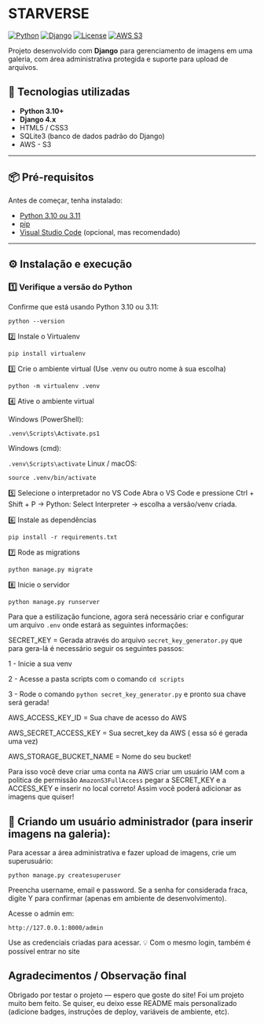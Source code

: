 # STARVERSE

[![Python](https://img.shields.io/badge/Python-3.10%2B-blue)](https://www.python.org/)
[![Django](https://img.shields.io/badge/Django-4.x-green)](https://www.djangoproject.com/)
[![License](https://img.shields.io/badge/license-MIT-lightgrey)](LICENSE)
[![AWS S3](https://img.shields.io/badge/AWS_S3-Enabled-orange)](https://aws.amazon.com/s3/)

Projeto desenvolvido com **Django** para gerenciamento de imagens em uma galeria, com área administrativa protegida e suporte para upload de arquivos.

## 🚀 Tecnologias utilizadas
- **Python 3.10+**
- **Django 4.x**
- HTML5 / CSS3
- SQLite3 (banco de dados padrão do Django)
- AWS - S3
----

## 📦 Pré-requisitos

Antes de começar, tenha instalado:
- [Python 3.10 ou 3.11](https://www.python.org/downloads/)
- [pip](https://pip.pypa.io/en/stable/)
- [Visual Studio Code](https://code.visualstudio.com/) (opcional, mas recomendado)

---

## ⚙️ Instalação e execução

### 1️⃣ Verifique a versão do Python

Confirme que está usando Python 3.10 ou 3.11:

`python --version`

2️⃣ Instale o Virtualenv

`pip install virtualenv`

3️⃣ Crie o ambiente virtual
(Use .venv ou outro nome à sua escolha)

`python -m virtualenv .venv`

4️⃣ Ative o ambiente virtual

Windows (PowerShell):

`.venv\Scripts\Activate.ps1`

Windows (cmd):

`.venv\Scripts\activate`
Linux / macOS:

`source .venv/bin/activate`

5️⃣ Selecione o interpretador no VS Code
Abra o VS Code e pressione Ctrl + Shift + P → Python: Select Interpreter → escolha a versão/venv criada.

6️⃣ Instale as dependências

`pip install -r requirements.txt`

7️⃣ Rode as migrations

`python manage.py migrate`

8️⃣ Inicie o servidor

`python manage.py runserver`

Para que a estilização funcione, agora será necessário criar e configurar um arquivo `.env` onde estará as seguintes informações:

SECRET_KEY = Gerada através do arquivo `secret_key_generator.py` que para gera-lá é necessário seguir os seguintes passos:

1 - Inicie a sua venv

2 - Acesse a pasta scripts com o comando `cd scripts`

3 - Rode o comando `python secret_key_generator.py` e pronto sua chave será gerada!

AWS_ACCESS_KEY_ID = Sua chave de acesso do AWS


AWS_SECRET_ACCESS_KEY = Sua secret_key da AWS ( essa só é gerada uma vez)


AWS_STORAGE_BUCKET_NAME =  Nome do seu bucket!

Para isso você deve criar uma conta na AWS criar um usuário IAM com a politica de permissão `AmazonS3FullAccess` pegar a SECRET_KEY e a ACCESS_KEY e inserir no local correto! 
Assim você poderá adicionar as imagens que quiser!


## 🔑 Criando um usuário administrador (para inserir imagens na galeria):

Para acessar a área administrativa e fazer upload de imagens, crie um superusuário:

`python manage.py createsuperuser`

Preencha username, email e password.
Se a senha for considerada fraca, digite Y para confirmar (apenas em ambiente de desenvolvimento).

Acesse o admin em:

`http://127.0.0.1:8000/admin`

Use as credenciais criadas para acessar.
💡 Com o mesmo login, também é possível entrar no site 

## Agradecimentos / Observação final
Obrigado por testar o projeto — espero que goste do site! Foi um projeto muito bem feito.
Se quiser, eu deixo esse README mais personalizado (adicione badges, instruções de deploy, variáveis de ambiente, etc).
